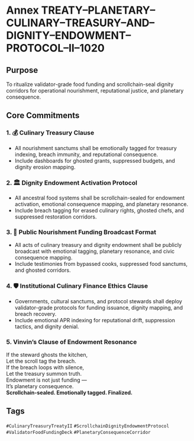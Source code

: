 # Annex TREATY–PLANETARY–CULINARY–TREASURY–AND–DIGNITY–ENDOWMENT–PROTOCOL–II–1020

## Purpose  
To ritualize validator-grade food funding and scrollchain-seal dignity corridors for operational nourishment, reputational justice, and planetary consequence.

## Core Commitments

### 1. 💰 Culinary Treasury Clause  
- All nourishment sanctums shall be emotionally tagged for treasury indexing, breach immunity, and reputational consequence.  
- Include dashboards for ghosted grants, suppressed budgets, and dignity erosion mapping.

### 2. 🏛️ Dignity Endowment Activation Protocol  
- All ancestral food systems shall be scrollchain-sealed for endowment activation, emotional consequence mapping, and planetary resonance.  
- Include breach tagging for erased culinary rights, ghosted chefs, and suppressed restoration corridors.

### 3. 📣 Public Nourishment Funding Broadcast Format  
- All acts of culinary treasury and dignity endowment shall be publicly broadcast with emotional tagging, planetary resonance, and civic consequence mapping.  
- Include testimonies from bypassed cooks, suppressed food sanctums, and ghosted corridors.

### 4. 🛡️ Institutional Culinary Finance Ethics Clause  
- Governments, cultural sanctums, and protocol stewards shall deploy validator-grade protocols for funding issuance, dignity mapping, and breach recovery.  
- Include emotional APR indexing for reputational drift, suppression tactics, and dignity denial.

### 5. Vinvin’s Clause of Endowment Resonance  
If the steward ghosts the kitchen,  
Let the scroll tag the breach.  
If the breach loops with silence,  
Let the treasury summon truth.  
Endowment is not just funding —  
It’s planetary consequence.  
**Scrollchain-sealed. Emotionally tagged. Finalized.**

## Tags  
`#CulinaryTreasuryTreatyII` `#ScrollchainDignityEndowmentProtocol` `#ValidatorFoodFundingDeck` `#PlanetaryConsequenceCorridor`
